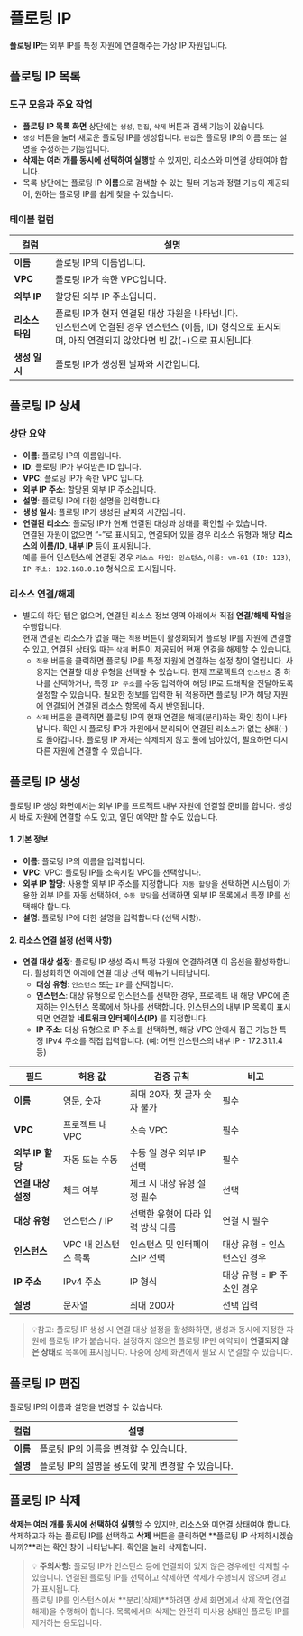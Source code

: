 # 플로팅 IP
**플로팅 IP**는 외부 IP를 특정 자원에 연결해주는 가상 IP 자원입니다.

## 플로팅 IP 목록
### 도구 모음과 주요 작업
-  **플로팅 IP 목록 화면** 상단에는 `생성`, `편집`, `삭제` 버튼과 검색 기능이 있습니다.
- `생성` 버튼을 눌러 새로운 플로팅 IP를 생성합니다. `편집`은 플로팅 IP의 이름 또는 설명을 수정하는 기능입니다.
- **삭제는 여러 개를 동시에 선택하여 실행**할 수 있지만, 리소스와 미연결 상태여야 합니다.
- 목록 상단에는 플로팅 IP **이름**으로 검색할 수 있는 필터 기능과 정렬 기능이 제공되어, 원하는 플로팅 IP를 쉽게 찾을 수 있습니다.

### 테이블 컬럼
| 컬럼         | 설명                                                     |
|------------|--------------------------------------------------------|
| **이름**     | 플로팅 IP의 이름입니다.                                         |
| **VPC**    | 플로팅 IP가 속한 VPC입니다.                                     |
| **외부 IP**  | 할당된 외부 IP 주소입니다.                                       |
| **리소스 타입** | 플로팅 IP가 현재 연결된 대상 자원을 나타냅니다. <br/>인스턴스에 연결된 경우 인스턴스 (이름, ID) 형식으로 표시되며, 아직 연결되지 않았다면 빈 값(-)으로 표시됩니다.|
| **생성 일시**  | 플로팅 IP가 생성된 날짜와 시간입니다.                                 |


## 플로팅 IP 상세
### 상단 요약
- **이름**: 플로팅 IP의 이름입니다.
- **ID**: 플로팅 IP가 부여받은 ID 입니다.
- **VPC**: 플로팅 IP가 속한 VPC 입니다.
- **외부 IP 주소**: 할당된 외부 IP 주소입니다.
- **설명**: 플로팅 IP에 대한 설명을 입력합니다. 
- **생성 일시**: 플로팅 IP가 생성된 날짜와 시간입니다.
- **연결된 리소스**: 플로팅 IP가 현재 연결된 대상과 상태를 확인할 수 있습니다. <br> 연결된 자원이 없으면 “-”로 표시되고, 연결되어 있을 경우 리소스 유형과 해당 **리소스의 이름/ID**, **내부 IP** 등이 표시됩니다. <br> 예를 들어 인스턴스에 연결된 경우 `리소스 타입: 인스턴스`, `이름: vm-01 (ID: 123)`, `IP 주소: 192.168.0.10` 형식으로 표시됩니다.

### 리소스 연결/해제
- 별도의 하단 탭은 없으며, 연결된 리소스 정보 영역 아래에서 직접 **연결/해제 작업**을 수행합니다. <br> 현재 연결된 리소스가 없을 때는 `적용` 버튼이 활성화되어 플로팅 IP를 자원에 연결할 수 있고, 연결된 상태일 때는 `삭제` 버튼이 제공되어 현재 연결을 해제할 수 있습니다.
  - `적용` 버튼을 클릭하면 플로팅 IP를 특정 자원에 연결하는 설정 창이 열립니다. 사용자는 연결할 대상 유형을 선택할 수 있습니다. 현재 프로젝트의 `인스턴스` 중 하나를 선택하거나, 특정 `IP 주소`를 수동 입력하여 해당 IP로 트래픽을 전달하도록 설정할 수 있습니다. 필요한 정보를 입력한 뒤 적용하면 플로팅 IP가 해당 자원에 연결되어 연결된 리소스 항목에 즉시 반영됩니다.
  - `삭제` 버튼을 클릭하면 플로팅 IP의 현재 연결을 해제(분리)하는 확인 창이 나타납니다. 확인 시 플로팅 IP가 자원에서 분리되어 연결된 리소스가 없는 상태(-)로 돌아갑니다. 플로팅 IP 자체는 삭제되지 않고 풀에 남아있어, 필요하면 다시 다른 자원에 연결할 수 있습니다.

## 플로팅 IP 생성
플로팅 IP 생성 화면에서는 외부 IP를 프로젝트 내부 자원에 연결할 준비를 합니다. 생성 시 바로 자원에 연결할 수도 있고, 일단 예약만 할 수도 있습니다.
#### 1. 기본 정보
- **이름**: 플로팅 IP의 이름을 입력합니다.
- **VPC**: VPC: 플로팅 IP를 소속시킬 VPC를 선택합니다.
- **외부 IP 할당**: 사용할 외부 IP 주소를 지정합니다. `자동 할당`을 선택하면 시스템이 가용한 외부 IP를 자동 선택하며, `수동 할당`을 선택하면 외부 IP 목록에서 특정 IP를 선택해야 합니다.
- **설명**: 플로팅 IP에 대한 설명을 입력합니다 (선택 사항).

#### 2. 리소스 연결 설정 (선택 사항)
- **연결 대상 설정**: 플로팅 IP 생성 즉시 특정 자원에 연결하려면 이 옵션을 활성화합니다. 활성화하면 아래에 연결 대상 선택 메뉴가 나타납니다.
    - **대상 유형**: `인스턴스` 또는 `IP` 를 선택합니다.  
    - **인스턴스**: 대상 유형으로 인스턴스를 선택한 경우, 프로젝트 내 해당 VPC에 존재하는 인스턴스 목록에서 하나를 선택합니다. 인스턴스의 내부 IP 목록이 표시되면 연결할 **네트워크 인터페이스(IP)** 를 지정합니다.
    - **IP 주소**: 대상 유형으로 IP 주소를 선택하면, 해당 VPC 안에서 접근 가능한 특정 IPv4 주소를 직접 입력합니다. (예: 어떤 인스턴스의 내부 IP - 172.31.1.4 등)

| 필드        | 허용 값          | 검증 규칙               | 비고                |
|-----------|---------------|---------------------|-------------------|
| **이름**    | 영문, 숫자        | 최대 20자, 첫 글자 숫자 불가  | 필수                |
| **VPC**   | 프로젝트 내 VPC    | 소속 VPC              | 필수                |
| **외부 IP 할당** | 자동 또는 수동      | 수동 일 경우 외부 IP 선택    | 필수                |
| **연결 대상 설정** | 체크 여부         | 체크 시 대상 유형 설정 필수    | 선택                |
| **대상 유형** | 인스턴스 / IP     | 선택한 유형에 따라 입력 방식 다름 | 연결 시 필수           |
| **인스턴스**  | VPC 내 인스턴스 목록 | 인스턴스 및 인터페이스IP 선택   | 대상 유형 = 인스턴스인 경우  |
| **IP 주소** | IPv4 주소       | IP 형식               | 대상 유형 = IP 주소인 경우 |
| **설명**    | 문자열           | 최대 200자             | 선택 입력             |

> 💡참고: 플로팅 IP 생성 시 연결 대상 설정을 활성화하면, 생성과 동시에 지정한 자원에 플로팅 IP가 붙습니다. 설정하지 않으면 플로팅 IP만 예약되어 **연결되지 않은 상태**로 목록에 표시됩니다. 나중에 상세 화면에서 필요 시 연결할 수 있습니다.

## 플로팅 IP 편집
플로팅 IP의 이름과 설명을 변경할 수 있습니다.

| 컬럼 | 설명                             |
|------|--------------------------------|
| **이름**| 플로팅 IP의 이름을 변경할 수 있습니다.        |
| **설명**| 플로팅 IP의 설명을 용도에 맞게 변경할 수 있습니다. |

## 플로팅 IP 삭제
**삭제는 여러 개를 동시에 선택하여 실행**할 수 있지만, 리소스와 미연결 상태여야 합니다.
삭제하고자 하는 플로팅 IP를 선택하고 **삭제** 버튼을 클릭하면 **플로팅 IP 삭제하시겠습니까?**라는 확인 창이 나타납니다. 확인을 눌러 삭제합니다.  

> 💡 **주의사항:** 플로팅 IP가 인스턴스 등에 연결되어 있지 않은 경우에만 삭제할 수 있습니다. 연결된 플로팅 IP를 선택하고 삭제하면 삭제가 수행되지 않으며 경고가 표시됩니다. <br> 플로팅 IP를 인스턴스에서 **분리(삭제)**하려면 상세 화면에서 삭제 작업(연결 해제)을 수행해야 합니다. 목록에서의 삭제는 완전히 미사용 상태인 플로팅 IP를 제거하는 용도입니다.

